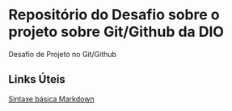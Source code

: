 # Repositório do Desafio sobre o projeto sobre Git/Github da DIO

Desafio de Projeto no Git/Github
## Links Úteis
[Sintaxe básica Markdown](https://www.markdownguide.org/basic-syntax/)
